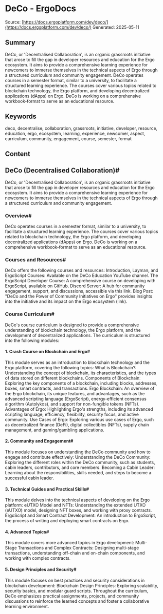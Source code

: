 # DeCo - ErgoDocs
Source: [https://docs.ergoplatform.com/dev/deco/](https://docs.ergoplatform.com/dev/deco/)
Generated: 2025-05-11

## Summary
DeCo, or 'Decentralised Collaboration', is an organic grassroots initiative that arose to fill the gap in developer resources and education for the Ergo ecosystem. It aims to provide a comprehensive learning experience for newcomers to immerse themselves in the technical aspects of Ergo through a structured curriculum and community engagement. DeCo operates courses in a semester format, similar to a university, to facilitate a structured learning experience. The courses cover various topics related to blockchain technology, the Ergo platform, and developing decentralized applications (dApps) on Ergo. DeCo is working on a comprehensive workbook-format to serve as an educational resource.

## Keywords
deco, decentralise, collaboration, grassroots, initiative, developer, resource, education, ergo, ecosystem, learning, experience, newcomer, aspect, curriculum, community, engagement, course, semester, format

## Content
## DeCo (Decentralised Collaboration)#
DeCo, or 'Decentralised Collaboration', is an organic grassroots initiative that arose to fill the gap in developer resources and education for the Ergo ecosystem. It aims to provide a comprehensive learning experience for newcomers to immerse themselves in the technical aspects of Ergo through a structured curriculum and community engagement.

### Overview#
DeCo operates courses in a semester format, similar to a university, to facilitate a structured learning experience. The courses cover various topics related to blockchain technology, the Ergo platform, and developing decentralized applications (dApps) on Ergo. DeCo is working on a comprehensive workbook-format to serve as an educational resource.

### Courses and Resources#
DeCo offers the following courses and resources:
Introduction, Layman, and ErgoScript Courses: Available on the DeCo Education YouTube channel.
The ErgoScript Developer Course: A comprehensive course on developing with ErgoScript, available on GitHub.
Discord Server: A hub for community engagement, support, and discussions, accessible via this link.
Blog Post: "DeCo and the Power of Community Initiatives on Ergo" provides insights into the initiative and its impact on the Ergo ecosystem (link).

### Course Curriculum#
DeCo's course curriculum is designed to provide a comprehensive understanding of blockchain technology, the Ergo platform, and the development of decentralized applications. The curriculum is structured into the following modules:

#### 1. Crash Course on Blockchain and Ergo#
This module serves as an introduction to blockchain technology and the Ergo platform, covering the following topics:
What is Blockchain?: Understanding the concept of blockchain, its characteristics, and the types of data stored on different blockchains.
Components of Blockchain: Exploring the key components of a blockchain, including blocks, addresses, boxes, smart contracts, and transactions.
Ergo Blockchain: An overview of the Ergo blockchain, its unique features, and advantages, such as the advanced scripting language (ErgoScript), energy-efficient consensus algorithm (Autolykos), and support for non-fungible tokens (NFTs).
Advantages of Ergo: Highlighting Ergo's strengths, including its advanced scripting language, efficiency, flexibility, security focus, and active community.
Use Cases of Ergo: Exploring various use cases of Ergo, such as decentralized finance (DeFi), digital collectibles (NFTs), supply chain management, and gaming/gambling applications.

#### 2. Community and Engagement#
This module focuses on understanding the DeCo community and how to engage and contribute effectively:
Understanding the DeCo Community: Exploring the different roles within the DeCo community, such as students, cabin leaders, contributors, and core members.
Becoming a Cabin Leader: Learning about the responsibilities, skills needed, and steps to become a successful cabin leader.

#### 3. Technical Guides and Practical Skills#
This module delves into the technical aspects of developing on the Ergo platform:
eUTXO Model and NFTs: Understanding the extended UTXO (eUTXO) model, designing NFT boxes, and working with proxy contracts.
ErgoScript and Smart Contract Development: An introduction to ErgoScript, the process of writing and deploying smart contracts on Ergo.

#### 4. Advanced Topics#
This module covers more advanced topics in Ergo development:
Multi-Stage Transactions and Complex Contracts: Designing multi-stage transactions, understanding off-chain and on-chain components, and working with complex contracts.

#### 5. Design Principles and Security#
This module focuses on best practices and security considerations in blockchain development:
Blockchain Design Principles: Exploring scalability, security basics, and modular guard scripts.
Throughout the curriculum, DeCo emphasizes practical assignments, projects, and community discussions to reinforce the learned concepts and foster a collaborative learning environment.
